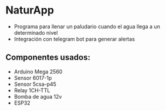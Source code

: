 # NaturApp

- Programa para llenar un paludario cuando el agua llega a un determinado nivel
- Integración con telegram bot para generar alertas

## Componentes usados:

- Arduino Mega 2560
- Sensor 6017-1p
- Sensor 5csa-p45
- Relay 1CH-TTL
- Bomba de agua 12v
- ESP32